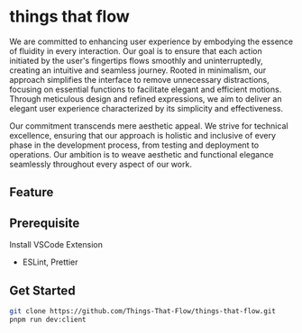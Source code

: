 # things that flow

We are committed to enhancing user experience by embodying the essence of fluidity in every interaction. Our goal is to ensure that each action initiated by the user's fingertips flows smoothly and uninterruptedly, creating an intuitive and seamless journey. Rooted in minimalism, our approach simplifies the interface to remove unnecessary distractions, focusing on essential functions to facilitate elegant and efficient motions. Through meticulous design and refined expressions, we aim to deliver an elegant user experience characterized by its simplicity and effectiveness.

Our commitment transcends mere aesthetic appeal. We strive for technical excellence, ensuring that our approach is holistic and inclusive of every phase in the development process, from testing and deployment to operations. Our ambition is to weave aesthetic and functional elegance seamlessly throughout every aspect of our work.

## Feature

## Prerequisite

Install VSCode Extension

- ESLint, Prettier

## Get Started

```bash
git clone https://github.com/Things-That-Flow/things-that-flow.git
pnpm run dev:client
```
